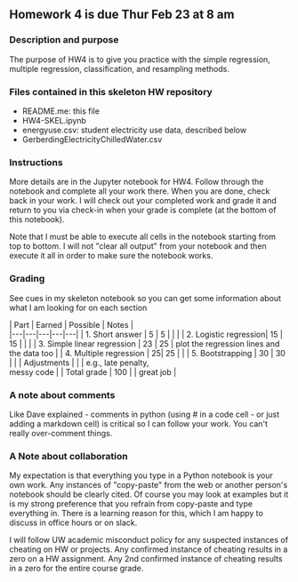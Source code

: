 ## Homework 4 is due Thur Feb 23 at 8 am


### Description and purpose 

The purpose of HW4 is to give you practice with the simple regression, multiple regression, classification, and resampling methods. 

### Files contained in this skeleton HW repository 

* README.me: this file 
* HW4-SKEL.ipynb 
* energyuse.csv: student electricity use data, described below 
* GerberdingElectricityChilledWater.csv

### Instructions 

More details are in the Jupyter notebook for HW4. Follow through the notebook and complete all your work there. When you are done, check back in your work. I will check out your completed work and grade it and return to you via check-in when your grade is complete (at the bottom of this notebook).  

Note that I must be able to execute all cells in the notebook starting from top to bottom. I will not "clear all output" from your notebook and then execute it all in order to make sure the notebook works. 

### Grading 

See cues in my skeleton notebook so you can get some information about what I am looking for on each section 

|  Part |  Earned | Possible | Notes  |  
|---|---|---|---|---|
| 1. Short answer  | 5  |  5 |   |   |
| 2. Logistic regression|  15 | 15  |   |   |
| 3. Simple linear regression |   23 | 25  | plot the regression lines and the data too   | 
|  4. Multiple regression  |   25| 25   |  |
| 5. Bootstrapping  | 30  | 30   |   |
|  Adjustments  |   |    |   e.g., late penalty, <br> messy code |
| Total grade | 100 | | great job  | 


### A note about comments

Like Dave explained - comments in python (using # in a code cell - or just adding a markdown cell) is critical so I can follow your work. You can't really over-comment things. 

### A Note about collaboration 

My expectation is that everything you type in a Python notebook is your own work.  Any instances of "copy-paste" from the web or another person's notebook should be clearly cited. Of course you may look at examples but it is my strong preference that you refrain from copy-paste and type everything in. There is a learning reason for this, which I am happy to discuss in office hours or on slack.

I will follow UW academic misconduct policy for any suspected instances of cheating on HW or projects. Any confirmed instance of cheating results in a zero on a HW assignment. Any 2nd confirmed instance of cheating results in a zero for the entire course grade. 
